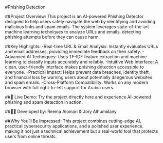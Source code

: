 #Phishing Detection

##Project Overview:
This project is an AI-powered Phishing Detector designed to help users safely navigate the web by identifying and avoiding malicious links and spam emails. The system leverages state-of-the-art machine learning techniques to analyze URLs and emails, detecting phishing attempts before they can cause harm.

##Key Highlights:
	-Real-time URL & Email Analysis: Instantly evaluates URLs and email addresses, providing immediate feedback on their safety.
	-Advanced AI Techniques: Uses TF-IDF feature extraction and machine learning to classify inputs accurately and reliably.
	-Intuitive Web Interface: A clean, user-friendly interface makes phishing detection accessible to everyone.
	-Practical Impact: Helps prevent data breaches, identity theft, and financial loss by warning users about potentially dangerous websites and spam emails.
	-Cross-Platform Compatibility: Works on any modern browser with full right-to-left support for Arabic users.

##🚀 Live Demo:
Try the project directly here and experience AI-powered phishing and spam detection in action.

##👩‍💻 Developed by:
Reema Alomari & Jory Alhumidany

##Why You’ll Be Impressed:
This project combines cutting-edge AI, practical cybersecurity applications, and a polished user experience, making it not just a technical achievement but a real-world tool that protects users from online threats.
